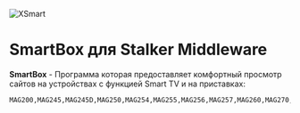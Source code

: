 ![XSmart](https://raw.githubusercontent.com/betamaster2/smartbox/master/img/720/icons/2010.png)

# SmartBox для Stalker Middleware

**SmartBox** - Программа которая предоставляет комфортный просмотр сайтов на устройствах с функцией Smart TV и на приставках:

```shell
MAG200,MAG245,MAG245D,MAG250,MAG254,MAG255,MAG256,MAG257,MAG260,MAG270,MAG275,MAG351,MAG352,AuraHD,WR320
```
